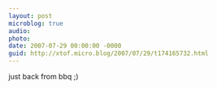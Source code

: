 ```yaml
---
layout: post
microblog: true
audio: 
photo: 
date: 2007-07-29 00:00:00 -0000
guid: http://xtof.micro.blog/2007/07/29/t174165732.html
---
```

just back from bbq ;)
